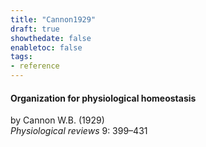 ```yaml
---
title: "Cannon1929"
draft: true
showthedate: false
enabletoc: false
tags:
- reference
---
```


#### **Organization for physiological homeostasis**     
by Cannon W.B. (1929)         
*Physiological reviews* 9: 399–431       


